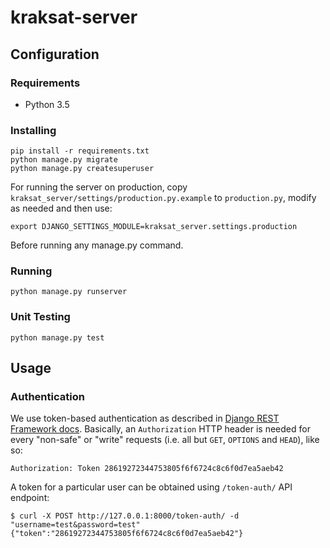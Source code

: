 # kraksat-server

## Configuration

### Requirements
* Python 3.5

### Installing
```
pip install -r requirements.txt
python manage.py migrate
python manage.py createsuperuser
```
For running the server on production, copy
`kraksat_server/settings/production.py.example` to `production.py`, modify
as needed and then use:
```
export DJANGO_SETTINGS_MODULE=kraksat_server.settings.production
```
Before running any manage.py command.

### Running
```
python manage.py runserver
```

### Unit Testing
```
python manage.py test
```

## Usage

### Authentication

We use token-based authentication as described in
[Django REST Framework docs](http://www.django-rest-framework.org/api-guide/authentication/#tokenauthentication).
Basically, an `Authorization` HTTP header is needed for every "non-safe" or
"write" requests (i.e. all but `GET`, `OPTIONS` and `HEAD`), like so:
```
Authorization: Token 28619272344753805f6f6724c8c6f0d7ea5aeb42
```
A token for a particular user can be obtained using `/token-auth/` API endpoint:
```
$ curl -X POST http://127.0.0.1:8000/token-auth/ -d "username=test&password=test"
{"token":"28619272344753805f6f6724c8c6f0d7ea5aeb42"}
```
